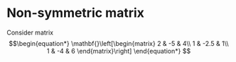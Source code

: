# Non-symmetric matrix

Consider matrix 
$$\begin{equation*}
\mathbf{}\left[\begin{matrix}
2 & -5 & 4\\ 1 & -2.5 & 1\\ 1 & -4 & 6
\end{matrix}\right] 
\end{equation*}
$$
